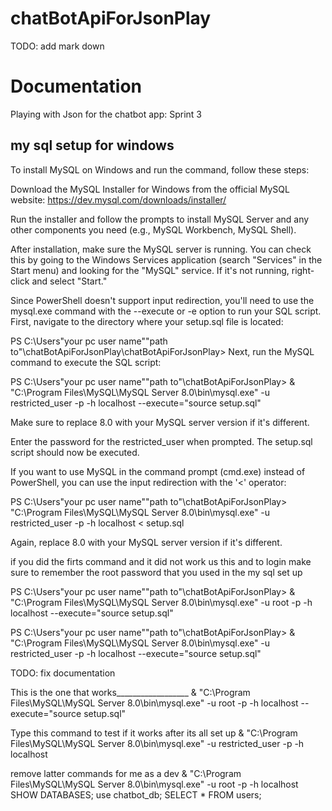 # chatBotApiForJsonPlay

TODO: add mark down

<h1>Documentation</h1>

Playing with Json for the chatbot app: Sprint 3

<h2>my sql setup for windows</h2>

To install MySQL on Windows and run the command, follow these steps:

Download the MySQL Installer for Windows from the official MySQL website: https://dev.mysql.com/downloads/installer/

Run the installer and follow the prompts to install MySQL Server and any other components you need (e.g., MySQL Workbench, MySQL Shell).

After installation, make sure the MySQL server is running. You can check this by going to the Windows Services application (search "Services" in the Start menu) and looking for the "MySQL" service. If it's not running, right-click and select "Start."

Since PowerShell doesn't support input redirection, you'll need to use the mysql.exe command with the --execute or -e option to run your SQL script. First, navigate to the directory where your setup.sql file is located:

PS C:\Users\"your pc user name"\"path to"\chatBotApiForJsonPlay\chatBotApiForJsonPlay>
Next, run the MySQL command to execute the SQL script:

PS C:\Users\"your pc user name"\"path to"\chatBotApiForJsonPlay> & "C:\Program Files\MySQL\MySQL Server 8.0\bin\mysql.exe" -u restricted_user -p -h localhost --execute="source setup.sql"

Make sure to replace 8.0 with your MySQL server version if it's different.

Enter the password for the restricted_user when prompted. The setup.sql script should now be executed.

If you want to use MySQL in the command prompt (cmd.exe) instead of PowerShell, you can use the input redirection with the '<' operator:

PS C:\Users\"your pc user name"\"path to"\chatBotApiForJsonPlay> "C:\Program Files\MySQL\MySQL Server 8.0\bin\mysql.exe" -u restricted_user -p -h localhost < setup.sql

Again, replace 8.0 with your MySQL server version if it's different.



if you did the firts command and it did not work us this
and to login
make sure to remember the root password that you used in the my sql set up

PS C:\Users\"your pc user name"\"path to"\chatBotApiForJsonPlay> & "C:\Program Files\MySQL\MySQL Server 8.0\bin\mysql.exe" -u root -p -h localhost --execute="source setup.sql"


PS C:\Users\"your pc user name"\"path to"\chatBotApiForJsonPlay> & "C:\Program Files\MySQL\MySQL Server 8.0\bin\mysql.exe" -u restricted_user -p -h localhost --execute="source setup.sql"

TODO: fix documentation 

This is the one that works__________________
& "C:\Program Files\MySQL\MySQL Server 8.0\bin\mysql.exe" -u root -p -h localhost --execute="source setup.sql"

Type this command to test if it works after its all set up & "C:\Program Files\MySQL\MySQL Server 8.0\bin\mysql.exe" -u restricted_user -p -h localhost

remove latter
commands for me as a dev 
& "C:\Program Files\MySQL\MySQL Server 8.0\bin\mysql.exe" -u root -p -h localhost 
SHOW DATABASES;
use chatbot_db;
SELECT * FROM users;